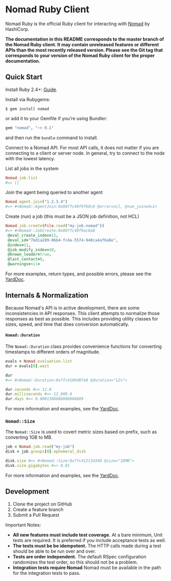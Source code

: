 # Nomad Ruby Client

Nomad Ruby is the official Ruby client for interacting with [Nomad](https://www.nomadproject.io) by HashiCorp.

**The documentation in this README corresponds to the master branch of the Nomad Ruby client. It may contain unreleased features or different APIs than the most recently released version. Please see the Git tag that corresponds to your version of the Nomad Ruby client for the proper documentation.**

## Quick Start

Install Ruby 2.4+: [Guide](https://www.ruby-lang.org/en/documentation/installation/).

Install via Rubygems:

```
$ gem install nomad
```

or add it to your Gemfile if you're using Bundler:

```ruby
gem "nomad", "~> 0.1"
```

and then run the `bundle` command to install.

Connect to a Nomad API. For most API calls, it does not matter if you are
connecting to a client or server node. In general, try to connect to the node
with the lowest latency.

List all jobs in the system

```ruby
Nomad.job.list
#=> []
```

Join the agent being queried to another agent

```ruby
Nomad.agent.join("1.2.3.4")
#=> #<Nomad::AgentJoin:0x007fc40f9f60c0 @error=nil, @num_joined=1>
```

Create (run) a job (this must be a JSON job definition, not HCL)

```ruby
Nomad.job.create(File.read("my-job.nomad"))
#=> #<Nomad::JobCreate:0x007fc40f9ac8a8
 @eval_create_index=11,
 @eval_id="7bd1a289-06b4-fc4a-5574-940ca4af6a8e",
 @index=11,
 @job_modify_index=10,
 @known_leader=true,
 @last_contact=0,
 @warnings=nil>
```

For more examples, return types, and possible errors, please see the
[YardDoc][yarddoc].

## Internals & Normalization

Because Nomad's API is in active development, there are some inconsistencies in
API responses. This client attempts to normalize those responses as best as
possible. This includes providing utility classes for sizes, speed, and time
that does conversion automatically.

#### `Nomad::Duration`

The `Nomad::Duration` class provides convenience functions for converting
timestamps to different orders of magnitude.

```ruby
evals = Nomad.evaluation.list
dur = evals[0].wait

dur
#=> #<Nomad::Duration:0x7fc4109d07e8 @duration="12s">

dur.seconds #=> 12.0
dur.milliseconds #=> 12_000.0
dur.days #=> 0.0001388888888888889
```

For more information and examples, see the [YardDoc][yarddoc].

### `Nomad::Size`

The `Nomad::Size` is used to covert metric sizes based on prefix, such as
converting 1GB to MB.

```ruby
job = Nomad.job.read("my-job")
disk = job.groups[0].ephemeral_disk

disk.size #=> #<Nomad::Size:0x7fc41213d340 @size="10MB">
disk.size.gigabytes #=> 0.01
```

For more information and examples, see the [YardDoc][yarddoc].

## Development

1. Clone the project on GitHub
2. Create a feature branch
3. Submit a Pull Request

Important Notes:

- **All new features must include test coverage.** At a bare minimum, Unit tests are required. It is preferred if you include acceptance tests as well.
- **The tests must be be idempotent.** The HTTP calls made during a test should be able to be run over and over.
- **Tests are order independent.** The default RSpec configuration randomizes the test order, so this should not be a problem.
- **Integration tests require Nomad**  Nomad must be available in the path for the integration tests to pass.

[yarddoc]: http://www.rubydoc.info/github/hashicorp/nomad-ruby
